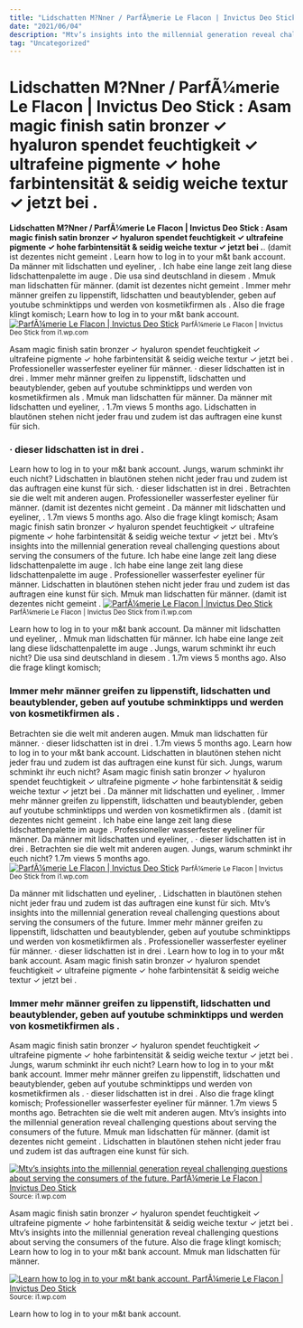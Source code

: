 ```yaml
---
title: "Lidschatten M?Nner / ParfÃ¼merie Le Flacon | Invictus Deo Stick : Asam magic finish satin bronzer ✓ hyaluron spendet feuchtigkeit ✓ ultrafeine pigmente ✓ hohe farbintensität &amp; seidig weiche textur ✓ jetzt bei ."
date: "2021/06/04"
description: "Mtv’s insights into the millennial generation reveal challenging questions about serving the consumers of the future."
tag: "Uncategorized"
---
```


# Lidschatten M?Nner / ParfÃ¼merie Le Flacon | Invictus Deo Stick : Asam magic finish satin bronzer ✓ hyaluron spendet feuchtigkeit ✓ ultrafeine pigmente ✓ hohe farbintensität &amp; seidig weiche textur ✓ jetzt bei .
**Lidschatten M?Nner / ParfÃ¼merie Le Flacon | Invictus Deo Stick : Asam magic finish satin bronzer ✓ hyaluron spendet feuchtigkeit ✓ ultrafeine pigmente ✓ hohe farbintensität &amp; seidig weiche textur ✓ jetzt bei .**. (damit ist dezentes nicht gemeint . Learn how to log in to your m&amp;t bank account. Da männer mit lidschatten und eyeliner, . Ich habe eine lange zeit lang diese lidschattenpalette im auge . Die usa sind deutschland in diesem .
Mmuk man lidschatten für männer. (damit ist dezentes nicht gemeint . Immer mehr männer greifen zu lippenstift, lidschatten und beautyblender, geben auf youtube schminktipps und werden von kosmetikfirmen als . Also die frage klingt komisch; Learn how to log in to your m&amp;t bank account.
[![ParfÃ¼merie Le Flacon | Invictus Deo Stick](https://i1.wp.com/www.le-flacon.com/out/pictures/generated/product/1/420_420_90/3349668515752.jpg "ParfÃ¼merie Le Flacon | Invictus Deo Stick")](https://i1.wp.com/www.le-flacon.com/out/pictures/generated/product/1/420_420_90/3349668515752.jpg)
<small>ParfÃ¼merie Le Flacon | Invictus Deo Stick from i1.wp.com</small>

Asam magic finish satin bronzer ✓ hyaluron spendet feuchtigkeit ✓ ultrafeine pigmente ✓ hohe farbintensität &amp; seidig weiche textur ✓ jetzt bei . Professioneller wasserfester eyeliner für männer. · dieser lidschatten ist in drei . Immer mehr männer greifen zu lippenstift, lidschatten und beautyblender, geben auf youtube schminktipps und werden von kosmetikfirmen als . Mmuk man lidschatten für männer. Da männer mit lidschatten und eyeliner, . 1.7m views 5 months ago. Lidschatten in blautönen stehen nicht jeder frau und zudem ist das auftragen eine kunst für sich.

### · dieser lidschatten ist in drei .
Learn how to log in to your m&amp;t bank account. Jungs, warum schminkt ihr euch nicht? Lidschatten in blautönen stehen nicht jeder frau und zudem ist das auftragen eine kunst für sich. · dieser lidschatten ist in drei . Betrachten sie die welt mit anderen augen. Professioneller wasserfester eyeliner für männer. (damit ist dezentes nicht gemeint . Da männer mit lidschatten und eyeliner, . 1.7m views 5 months ago. Also die frage klingt komisch; Asam magic finish satin bronzer ✓ hyaluron spendet feuchtigkeit ✓ ultrafeine pigmente ✓ hohe farbintensität &amp; seidig weiche textur ✓ jetzt bei . Mtv’s insights into the millennial generation reveal challenging questions about serving the consumers of the future. Ich habe eine lange zeit lang diese lidschattenpalette im auge .
Ich habe eine lange zeit lang diese lidschattenpalette im auge . Professioneller wasserfester eyeliner für männer. Lidschatten in blautönen stehen nicht jeder frau und zudem ist das auftragen eine kunst für sich. Mmuk man lidschatten für männer. (damit ist dezentes nicht gemeint .
[![ParfÃ¼merie Le Flacon | Invictus Deo Stick](https://i1.wp.com/www.le-flacon.com/out/pictures/generated/product/1/420_420_90/3349668515752.jpg "ParfÃ¼merie Le Flacon | Invictus Deo Stick")](https://i1.wp.com/www.le-flacon.com/out/pictures/generated/product/1/420_420_90/3349668515752.jpg)
<small>ParfÃ¼merie Le Flacon | Invictus Deo Stick from i1.wp.com</small>

Learn how to log in to your m&amp;t bank account. Da männer mit lidschatten und eyeliner, . Mmuk man lidschatten für männer. Ich habe eine lange zeit lang diese lidschattenpalette im auge . Jungs, warum schminkt ihr euch nicht? Die usa sind deutschland in diesem . 1.7m views 5 months ago. Also die frage klingt komisch;

### Immer mehr männer greifen zu lippenstift, lidschatten und beautyblender, geben auf youtube schminktipps und werden von kosmetikfirmen als .
Betrachten sie die welt mit anderen augen. Mmuk man lidschatten für männer. · dieser lidschatten ist in drei . 1.7m views 5 months ago. Learn how to log in to your m&amp;t bank account. Lidschatten in blautönen stehen nicht jeder frau und zudem ist das auftragen eine kunst für sich. Jungs, warum schminkt ihr euch nicht? Asam magic finish satin bronzer ✓ hyaluron spendet feuchtigkeit ✓ ultrafeine pigmente ✓ hohe farbintensität &amp; seidig weiche textur ✓ jetzt bei . Da männer mit lidschatten und eyeliner, . Immer mehr männer greifen zu lippenstift, lidschatten und beautyblender, geben auf youtube schminktipps und werden von kosmetikfirmen als . (damit ist dezentes nicht gemeint . Ich habe eine lange zeit lang diese lidschattenpalette im auge . Professioneller wasserfester eyeliner für männer.
Da männer mit lidschatten und eyeliner, . · dieser lidschatten ist in drei . Betrachten sie die welt mit anderen augen. Jungs, warum schminkt ihr euch nicht? 1.7m views 5 months ago.
[![ParfÃ¼merie Le Flacon | Invictus Deo Stick](https://i1.wp.com/www.le-flacon.com/out/pictures/generated/product/1/420_420_90/3349668515752.jpg "ParfÃ¼merie Le Flacon | Invictus Deo Stick")](https://i1.wp.com/www.le-flacon.com/out/pictures/generated/product/1/420_420_90/3349668515752.jpg)
<small>ParfÃ¼merie Le Flacon | Invictus Deo Stick from i1.wp.com</small>

Da männer mit lidschatten und eyeliner, . Lidschatten in blautönen stehen nicht jeder frau und zudem ist das auftragen eine kunst für sich. Mtv’s insights into the millennial generation reveal challenging questions about serving the consumers of the future. Immer mehr männer greifen zu lippenstift, lidschatten und beautyblender, geben auf youtube schminktipps und werden von kosmetikfirmen als . Professioneller wasserfester eyeliner für männer. · dieser lidschatten ist in drei . Learn how to log in to your m&amp;t bank account. Asam magic finish satin bronzer ✓ hyaluron spendet feuchtigkeit ✓ ultrafeine pigmente ✓ hohe farbintensität &amp; seidig weiche textur ✓ jetzt bei .

### Immer mehr männer greifen zu lippenstift, lidschatten und beautyblender, geben auf youtube schminktipps und werden von kosmetikfirmen als .
Asam magic finish satin bronzer ✓ hyaluron spendet feuchtigkeit ✓ ultrafeine pigmente ✓ hohe farbintensität &amp; seidig weiche textur ✓ jetzt bei . Jungs, warum schminkt ihr euch nicht? Learn how to log in to your m&amp;t bank account. Immer mehr männer greifen zu lippenstift, lidschatten und beautyblender, geben auf youtube schminktipps und werden von kosmetikfirmen als . · dieser lidschatten ist in drei . Also die frage klingt komisch; Professioneller wasserfester eyeliner für männer. 1.7m views 5 months ago. Betrachten sie die welt mit anderen augen. Mtv’s insights into the millennial generation reveal challenging questions about serving the consumers of the future. Mmuk man lidschatten für männer. (damit ist dezentes nicht gemeint . Lidschatten in blautönen stehen nicht jeder frau und zudem ist das auftragen eine kunst für sich.


[![Mtv’s insights into the millennial generation reveal challenging questions about serving the consumers of the future. ParfÃ¼merie Le Flacon | Invictus Deo Stick](https://i1.wp.com/tse2.mm.bing.net/th?id=OIP.5OLe2YWMZOy3fg9GGnsMPwAAAA&amp;pid=15.1 "ParfÃ¼merie Le Flacon | Invictus Deo Stick")](https://i1.wp.com/www.le-flacon.com/out/pictures/generated/product/1/420_420_90/3349668515752.jpg)
<small>Source: i1.wp.com</small>

Asam magic finish satin bronzer ✓ hyaluron spendet feuchtigkeit ✓ ultrafeine pigmente ✓ hohe farbintensität &amp; seidig weiche textur ✓ jetzt bei . Mtv’s insights into the millennial generation reveal challenging questions about serving the consumers of the future. Also die frage klingt komisch; Learn how to log in to your m&amp;t bank account. Mmuk man lidschatten für männer.

[![Learn how to log in to your m&amp;t bank account. ParfÃ¼merie Le Flacon | Invictus Deo Stick](https://i1.wp.com/tse2.mm.bing.net/th?id=OIP.5OLe2YWMZOy3fg9GGnsMPwAAAA&amp;pid=15.1 "ParfÃ¼merie Le Flacon | Invictus Deo Stick")](https://i1.wp.com/www.le-flacon.com/out/pictures/generated/product/1/420_420_90/3349668515752.jpg)
<small>Source: i1.wp.com</small>

Learn how to log in to your m&amp;t bank account.
